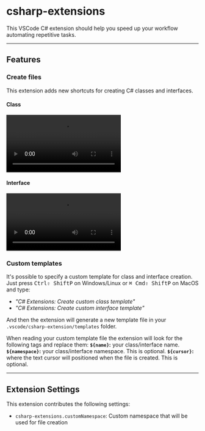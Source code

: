 # csharp-extensions

This VSCode C# extension should help you speed up your workflow automating repetitive tasks.

---
## Features
### Create files
This extension adds new shortcuts for creating C# classes and interfaces.

#### Class
![Add C# Class](./repository-images/class-cut.mp4)

#### Interface
![Add C# Interface](./repository-images/interface-cut.mp4)

### Custom templates
It's possible to specify a custom template for class and interface creation.
Just press <kbd>Ctrl</kbd><kbd>⇧ Shift</kbd><kbd>P</kbd> on Windows/Linux or <kbd>⌘ Cmd</kbd><kbd>⇧ Shift</kbd><kbd>P</kbd> on MacOS and type:
- _"C# Extensions: Create custom class template"_
- _"C# Extensions: Create custom interface template"_

And then the extension will generate a new template file in your `.vscode/csharp-extension/templates` folder.

When reading your custom template file the extension will look for the following tags and replace them:
**`${name}`:**  your class/interface name.
**`${namespace}`:** your class/interface namespace. This is optional.
**`${cursor}`:** where the text cursor will positioned when the file is created. This is optional.

---
## Extension Settings

This extension contributes the following settings:

* `csharp-extensions.customNamespace`: Custom namespace that will be used for file creation
